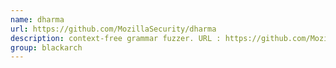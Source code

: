 ```yaml
---
name: dharma
url: https://github.com/MozillaSecurity/dharma
description: context-free grammar fuzzer. URL : https://github.com/MozillaSecurity/dharma Groups : blackarch blackarch-fuzzer
group: blackarch
---
```

